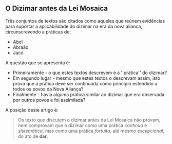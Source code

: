 ## O Dizimar antes da Lei Mosaica ##

Três conjuntos de textos são citados como aqueles que reúnem evidências para suportar a aplicabilidade do dizimar na era da nova alianca, circunscrevendo a práticas de:

* Abel
* Abraão
* Jacó

A questão que se apresenta é:

* Primeiramente - o que estes textos descrevem é a ''prática'' do dizimar?
* Em segundo lugar - mesmo que estes textos o descrevam assim, isto prova que a prática deve ser continuada como princípio estendido a todos os povos da Nova Aliança?
* Finalmente - havia alguma prática similar ao dizimar que era observada por outros povos e foi assimilada?  

A posição deste artigo é:

> Os texto que discutem o dizimar antes da Lei Mosaica não provam, nem comprovam que o dizimar como uma prática *continua* e *sistemática*, mas como uma prática *fortuita*, até mesmo *excepcional*, do ato de **dar**.
